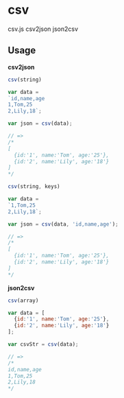 # csv
csv.js csv2json json2csv


## Usage

**csv2json**
```javascript
csv(string)
```
```javascript
var data = 
`id,name,age
1,Tom,25
2,Lily,18`;

var json = csv(data);

// =>
/*
[
  {id:'1', name:'Tom', age:'25'},
  {id:'2', name:'Lily', age:'18'}
]
*/
```
```javascript
csv(string, keys)
```
```javascript
var data = 
`1,Tom,25
2,Lily,18`;

var json = csv(data, 'id,name,age');

// =>
/*
[
  {id:'1', name:'Tom', age:'25'},
  {id:'2', name:'Lily', age:'18'}
]
*/
```

**json2csv**
```javascript
csv(array)
```
```javascript
var data = [
  {id:'1', name:'Tom', age:'25'},
  {id:'2', name:'Lily', age:'18'}
];

var csvStr = csv(data);

// =>
/*
id,name,age
1,Tom,25
2,Lily,18
*/
```
